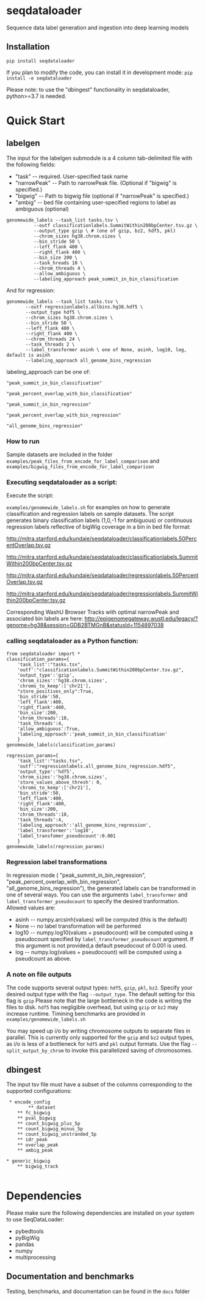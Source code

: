 # seqdataloader
Sequence data label generation and ingestion into deep learning models

## Installation
`pip install seqdataloader`

If you plan to modify the code, you can install it in development mode: 
`pip install -e seqdataloader` 

Please note: to use the "dbingest" functionality in seqdataloader, python>=3.7 is needed. 

# Quick Start

## labelgen 
The input for the labelgen submodule is a 4 column tab-delimited file with the following fields: 

* "task" -- required. User-specified task name 
* "narrowPeak" -- Path to narrowPeak file. (Optional if "bigwig" is specified.) 
* "bigwig" -- Path to bigwig file (optional if "narrowPeak" is specified.)
* "ambig" -- bed file containing user-specified regions to label as ambiguous (optional) 

```
genomewide_labels --task_list tasks.tsv \
		  --outf classificationlabels.SummitWithin200bpCenter.tsv.gz \
		  --output_type gzip \ # (one of gzip, bz2, hdf5, pkl) 
		  --chrom_sizes hg38.chrom.sizes \
		  --bin_stride 50 \
		  --left_flank 400 \
		  --right_flank 400 \
		  --bin_size 200 \
		  --task_hreads 10 \
		  --chrom_threads 4 \
		  --allow_ambiguous \
		  --labeling_approach peak_summit_in_bin_classification 
```
And for regression: 
```
genomewide_labels --task_list tasks.tsv \
       --outf regressionlabels.allbins.hg38.hdf5 \
       --output_type hdf5 \
       --chrom_sizes hg38.chrom.sizes \
       --bin_stride 50 \
       --left_flank 400 \
       --right_flank 400 \
       --chrom_threads 24 \
       --task_threads 2 \
       --label_transformer asinh \ one of None, asinh, log10, log, default is asinh 
       --labeling_approach all_genome_bins_regression
```

labeling_approach can be one of:

    "peak_summit_in_bin_classification"

    "peak_percent_overlap_with_bin_classification"

    "peak_summit_in_bin_regression"

    "peak_percent_overlap_with_bin_regression"
    
    "all_genome_bins_regression"
    

### How to run 
Sample datasets are included in the folder `examples/peak_files_from_encode_for_label_comparison` and `examples/bigwig_files_from_encode_for_label_comparison`

### Executing seqdataloader as a script: 
Execute the script:

`examples/genomewide_labels.sh` for examples on how to generate classification and regression labels on sample datasets.
The script generates binary classification labels (1,0,-1 for ambiguous) or continuous regression labels reflective of bigWig coverage in a bin  in bed file format:

http://mitra.stanford.edu/kundaje/seqdataloader/classificationlabels.50PercentOverlap.tsv.gz

http://mitra.stanford.edu/kundaje/seqdataloader/classificationlabels.SummitWithin200bpCenter.tsv.gz

http://mitra.stanford.edu/kundaje/seqdataloader/regressionlabels.50PercentOverlap.tsv.gz

http://mitra.stanford.edu/kundaje/seqdataloader/regressionlabels.SummitWithin200bpCenter.tsv.gz

Corresponding WashU Browser Tracks with optimal narrowPeak and associated bin labels are here:
http://epigenomegateway.wustl.edu/legacy/?genome=hg38&session=GDB2BTMGnB&statusId=1154897038

### calling seqdataloader as a Python function: 
```
from seqdataloader import *
classification_params={
    'task_list':"tasks.tsv",
    'outf':"classificationlabels.SummitWithin200bpCenter.tsv.gz",
    'output_type':'gzip',
    'chrom_sizes':'hg38.chrom.sizes',
    'chroms_to_keep':['chr21'],
    "store_positives_only":True,
    'bin_stride':50,
    'left_flank':400,
    'right_flank':400,
    'bin_size':200,
    'chrom_threads':10,
    'task_threads':4,
    'allow_ambiguous':True,
    'labeling_approach':'peak_summit_in_bin_classification'
    }
genomewide_labels(classification_params)

regression_params={
    'task_list':"tasks.tsv",
    'outf':"regressionlabels.all_genome_bins_regression.hdf5",
    'output_type':'hdf5',
    'chrom_sizes':'hg38.chrom.sizes',
    'store_values_above_thresh': 0,
    'chroms_to_keep':['chr21'],
    'bin_stride':50,
    'left_flank':400,
    'right_flank':400,
    'bin_size':200,
    'chrom_threads':10,
    'task_threads':4,
    'labeling_approach':'all_genome_bins_regression',
    'label_transformer':'log10',
    'label_transfomer_pseudocount':0.001
    }
genomewide_labels(regression_params)
```
### Regression label transformations 

In regression mode (   "peak_summit_in_bin_regression", "peak_percent_overlap_with_bin_regression", "all_genome_bins_regression"), the generated labels can be transformed in one of several ways. You can use the arguments `label_transformer` and `label_transformer_pseudocount` to specify the desired tranformation. Allowed values are: 

* asinh --  numpy.arcsinh(values) will be computed (this is the default) 
* None -- no label transformation will be performed 
* log10 --  numpy.log10(values + pseudocount) will be computed using a pseudocount specified by `label_transformer_pseudocount` argument. If this argument is not provided,a default pseudocout of 0.001 is used. 
* log -- numpy.log(values + pseudocount) will be computed using a pseudcount as above. 

### A note on file outputs

The code supports several output types: `hdf5`, `gzip`, `pkl`, `bz2`.
Specify your desired output type with the flag `--output_type`. The default setting for this flag is `gzip`
Please note that the large bottleneck in the code is writing the files to disk. `hdf5` has negligible overhead, but using `gzip` or `bz2` may increase runtime. Timining benchmarks are provided in `examples/genomewide_labels.sh`

You may speed up i/o by writing chromosome outputs to separate files in parallel. This is currently only supported for the `gzip` and `bz2` output types, as i/o is less of a bottleneck for `hdf5` and `pkl` output formats. Use the flag `--split_output_by_chrom` to invoke this parallelized saving of chromosomes.

## dbingest 

The input tsv file must have a subset of the columns corresponding to the supported configurations: 
```
 * encode_config 
        ** dataset
	** fc_bigwig 
	** pval_bigwig
	** count_bigwig_plus_5p
	** count_bigwig_minus_5p
	** count_bigwig_unstranded_5p
	** idr_peak
	** overlap_peak 
	** ambig_peak 
	
* generic_bigwig 
	** bigwig_track 
	
```
# Dependencies

Please make sure the following dependencies are installed on your system to use SeqDataLoader:
* pybedtools
* pyBigWig 
* pandas
* numpy
* multiprocessing


## Documentation and benchmarks

Testing, benchmarks, and documentation can be found in the `docs` folder
